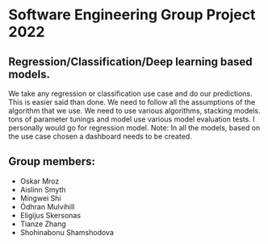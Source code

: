 # Software Engineering Group Project 2022
## Regression/Classification/Deep learning based models.

We take any regression or classification use case and do our predictions. This is easier said than done. We need to follow all the assumptions of the algorithm that we use. We need to use various algorithms, stacking models. tons of parameter tunings and model use various model evaluation tests. I personally would go for regression model. Note: In all the models, based on the use case chosen a dashboard needs to be created.

## Group members:
- Oskar Mroz
- Aislinn Smyth 
- Mingwei Shi
- Ódhran Mulvihill
- Eligijus Skersonas 
- Tianze Zhang
- Shohinabonu Shamshodova 
